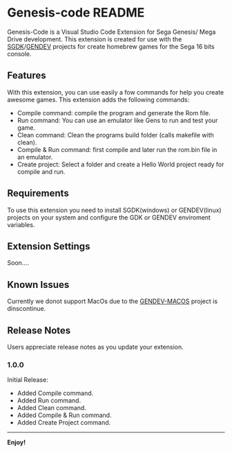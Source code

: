 # Genesis-code README

Genesis-Code is a Visual Studio Code Extension for Sega Genesis/ Mega Drive development. This extension is created for use with the [SGDK](https://github.com/Stephane-D/SGDK)/[GENDEV](https://github.com/kubilus1/gendev) projects for create homebrew games for the Sega 16 bits console.

## Features

With this extension, you can use easily a fow commands for help you create awesome games. This extension adds the following commands:

* Compile command: compile the program and generate the Rom file.
* Run command: You can use an emulator like Gens to run and test your game.
* Clean command: Clean the programs build folder (calls makefile with clean).
* Compile & Run command: first compile and later run the rom.bin file in an emulator.
* Create project: Select a folder and create a Hello World project ready for compile and run.

## Requirements

To use this extension you need to install SGDK(windows) or GENDEV(linux) projects on your system and configure the GDK or GENDEV enviroment variables.

## Extension Settings

Soon....

## Known Issues

Currently we donot support MacOs due to the [GENDEV-MACOS](https://github.com/SONIC3D/gendev-macos) project is dinscontinue.

## Release Notes

Users appreciate release notes as you update your extension.

### 1.0.0

Initial Release:

* Added Compile command.
* Added Run command.
* Added Clean command.
* Added Compile & Run command.
* Added Create Project command.

-----------------------------------------------------------------------------------------------------------


**Enjoy!**
